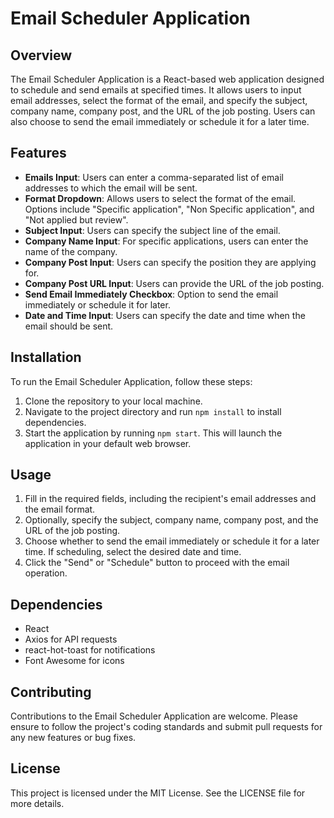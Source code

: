 # Email Scheduler Application

## Overview

The Email Scheduler Application is a React-based web application designed to schedule and send emails at specified times. It allows users to input email addresses, select the format of the email, and specify the subject, company name, company post, and the URL of the job posting. Users can also choose to send the email immediately or schedule it for a later time.

## Features

- **Emails Input**: Users can enter a comma-separated list of email addresses to which the email will be sent.
- **Format Dropdown**: Allows users to select the format of the email. Options include "Specific application", "Non Specific application", and "Not applied but review".
- **Subject Input**: Users can specify the subject line of the email.
- **Company Name Input**: For specific applications, users can enter the name of the company.
- **Company Post Input**: Users can specify the position they are applying for.
- **Company Post URL Input**: Users can provide the URL of the job posting.
- **Send Email Immediately Checkbox**: Option to send the email immediately or schedule it for later.
- **Date and Time Input**: Users can specify the date and time when the email should be sent.

## Installation

To run the Email Scheduler Application, follow these steps:

1. Clone the repository to your local machine.
2. Navigate to the project directory and run `npm install` to install dependencies.
3. Start the application by running `npm start`. This will launch the application in your default web browser.

## Usage

1. Fill in the required fields, including the recipient's email addresses and the email format.
2. Optionally, specify the subject, company name, company post, and the URL of the job posting.
3. Choose whether to send the email immediately or schedule it for a later time. If scheduling, select the desired date and time.
4. Click the "Send" or "Schedule" button to proceed with the email operation.

## Dependencies

- React
- Axios for API requests
- react-hot-toast for notifications
- Font Awesome for icons

## Contributing

Contributions to the Email Scheduler Application are welcome. Please ensure to follow the project's coding standards and submit pull requests for any new features or bug fixes.

## License

This project is licensed under the MIT License. See the LICENSE file for more details.



<!-- 
Features:

- Add a generalised email template for job applications 
- 

 -->
